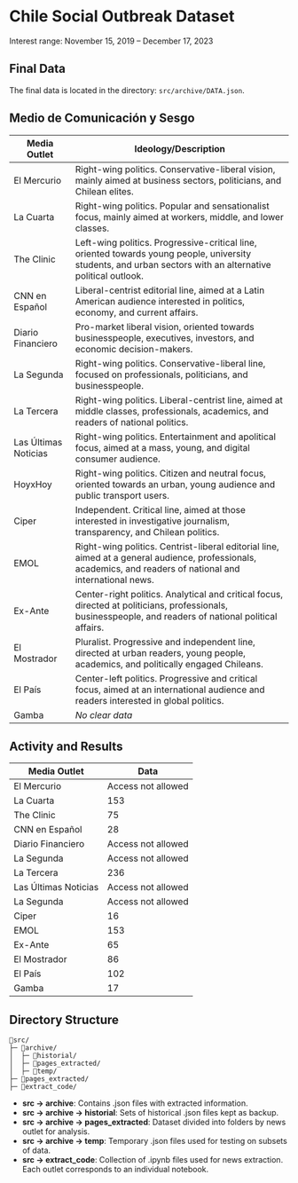 # Chile Social Outbreak Dataset

Interest range: November 15, 2019 – December 17, 2023

## Final Data

The final data is located in the directory: `src/archive/DATA.json`.

## Medio de Comunicación y Sesgo

| Media Outlet         | Ideology/Description                                                                                                                                         |
| -------------------- | ------------------------------------------------------------------------------------------------------------------------------------------------------------ |
| El Mercurio          | Right-wing politics. Conservative-liberal vision, mainly aimed at business sectors, politicians, and Chilean elites.                                         |
| La Cuarta            | Right-wing politics. Popular and sensationalist focus, mainly aimed at workers, middle, and lower classes.                                                   |
| The Clinic           | Left-wing politics. Progressive-critical line, oriented towards young people, university students, and urban sectors with an alternative political outlook.  |
| CNN en Español       | Liberal-centrist editorial line, aimed at a Latin American audience interested in politics, economy, and current affairs.                                    | ... |
| Diario Financiero    | Pro-market liberal vision, oriented towards businesspeople, executives, investors, and economic decision-makers.                                             |
| La Segunda           | Right-wing politics. Conservative-liberal line, focused on professionals, politicians, and businesspeople.                                                   |
| La Tercera           | Right-wing politics. Liberal-centrist line, aimed at middle classes, professionals, academics, and readers of national politics.                             |
| Las Últimas Noticias | Right-wing politics. Entertainment and apolitical focus, aimed at a mass, young, and digital consumer audience.                                              |
| HoyxHoy              | Right-wing politics. Citizen and neutral focus, oriented towards an urban, young audience and public transport users.                                        |
| Ciper                | Independent. Critical line, aimed at those interested in investigative journalism, transparency, and Chilean politics.                                       |
| EMOL                 | Right-wing politics. Centrist-liberal editorial line, aimed at a general audience, professionals, academics, and readers of national and international news. |
| Ex-Ante              | Center-right politics. Analytical and critical focus, directed at politicians, professionals, businesspeople, and readers of national political affairs.     | ... |
| El Mostrador         | Pluralist. Progressive and independent line, directed at urban readers, young people, academics, and politically engaged Chileans.                           |
| El País              | Center-left politics. Progressive and critical focus, aimed at an international audience and readers interested in global politics.                          |
| Gamba                | _No clear data_                                                                                                                                              | ... |

[El Mostrador]: https://es.wikipedia.org/wiki/El_Mostrador
[La Cuarta]: https://es.wikipedia.org/wiki/La_Cuarta
[The Clinic]: https://es.wikipedia.org/wiki/The_Clinic
[Diario Financiero]: https://es.wikipedia.org/wiki/Diario_Financiero
[La Segunda]: https://es.wikipedia.org/wiki/La_Segunda
[La Tercera]: https://es.wikipedia.org/wiki/La_Tercera
[Las Ultimas Noticias]: https://es.wikipedia.org/wiki/Las_%C3%9Altimas_Noticias
[HoyxHoy]: https://es.wikipedia.org/wiki/HoyxHoy
[Ciper]: https://es.wikipedia.org/wiki/Ciper
[EMOL]: https://es.wikipedia.org/wiki/EMOL
[El Mercurio]: https://es.wikipedia.org/wiki/El_Mercurio
[El Pais]: https://es.wikipedia.org/wiki/El_Pa%C3%ADs

## Activity and Results

| Media Outlet         | Data               |
| -------------------- | ------------------ |
| El Mercurio          | Access not allowed |
| La Cuarta            | 153                |
| The Clinic           | 75                 |
| CNN en Español       | 28                 |
| Diario Financiero    | Access not allowed |
| La Segunda           | Access not allowed |
| La Tercera           | 236                |
| Las Últimas Noticias | Access not allowed |
| La Segunda           | Access not allowed |
| Ciper                | 16                 |
| EMOL                 | 153                |
| Ex-Ante              | 65                 |
| El Mostrador         | 86                 |
| El País              | 102                |
| Gamba                | 17                 |

## Directory Structure

```
📁src/
├─ 📁archive/
│  ├─ 📁historial/
│  ├─ 📁pages_extracted/
│  ├─ 📁temp/
├─ 📁pages_extracted/
├─ 📁extract_code/
```

- **src → archive**: Contains .json files with extracted information.
- **src → archive → historial**: Sets of historical .json files kept as backup.
- **src → archive → pages_extracted**: Dataset divided into folders by news outlet for analysis.
- **src → archive → temp**: Temporary .json files used for testing on subsets of data.
- **src → extract_code**: Collection of .ipynb files used for news extraction. Each outlet corresponds to an individual notebook.


